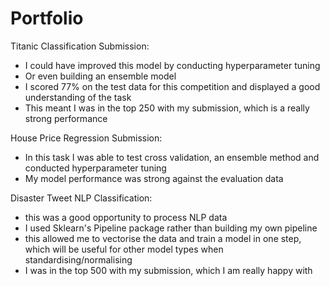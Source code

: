 # Portfolio
Titanic Classification Submission:
- I could have improved this model by conducting hyperparameter tuning
- Or even building an ensemble model
- I scored 77% on the test data for this competition and displayed a good understanding of the task
- This meant I was in the top 250 with my submission, which is a really strong performance

House Price Regression Submission:
- In this task I was able to test cross validation, an ensemble method and conducted hyperparameter tuning 
- My model performance was strong against the evaluation data

Disaster Tweet NLP Classification:
- this was a good opportunity to process NLP data
- I used Sklearn's Pipeline package rather than building my own pipeline
- this allowed me to vectorise the data and train a model in one step, which will be useful for other model types when standardising/normalising
- I was in the top 500 with my submission, which I am really happy with
